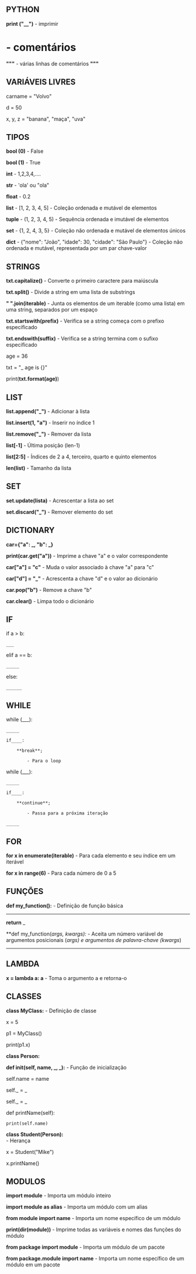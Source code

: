 ## PYTHON

**print ("__")** - imprimir

# - comentários

**"""** - várias linhas de comentários **"""**

## VARIÁVEIS LIVRES

carname = "Volvo" 

d = 50

x, y, z = "banana", "maça", "uva"

## TIPOS 

**bool (0)** - False

**bool (1)**  - True

**int** - 1,2,3,4,....

**str** - 'ola' ou "ola"

**float** - 0.2

**list** - [1, 2, 3, 4, 5] 
    - Coleção ordenada e mutável de elementos

**tuple** - (1, 2, 3, 4, 5) 
    - Sequência ordenada e imutável de elementos

**set** - {1, 2, 4, 3, 5} 
    - Coleção não ordenada e mutável de elementos únicos

**dict** - {"nome": "João", "idade": 30, "cidade": "São Paulo"} 
    - Coleção não ordenada e mutável, representada por um par chave-valor

## STRINGS

**txt.capitalize()** 
    - Converte o primeiro caractere para maiúscula

**txt.split()** 
    - Divide a string em uma lista de substrings

**" ".join(iterable)** 
    - Junta os elementos de um iterable (como uma lista) em uma string, separados por um espaço

**txt.startswith(prefix)** 
    - Verifica se a string começa com o prefixo especificado

**txt.endswith(suffix)** 
    - Verifica se a string termina com o sufixo especificado

age = 36

txt = "_ age is {}"

print(**txt.format(age)**)

## LIST

**list.append("_")** 
    - Adicionar à lista

**list.insert(1, "a")** 
    - Inserir no índice 1

**list.remove("_")** 
    - Remover da lista

**list[-1]** 
    - Última posição (len-1)

**list[2:5]** 
    - Índices de 2 a 4, terceiro, quarto e quinto elementos

**len(list)** 
    - Tamanho da lista

## SET

**set.update(lista)** 
    - Acrescentar a lista ao set

**set.discard("_")** 
    - Remover elemento do set

## DICTIONARY

**car={"a": _, "b": _}**

**print(car.get("a"))** 
    - Imprime a chave "a" e o valor correspondente

**car["a"] = "c"** 
    - Muda o valor associado à chave "a" para "c"

**car["d"] = "_"** 
    - Acrescenta a chave "d" e o valor ao dicionário

**car.pop("b")** 
    - Remove a chave "b"

**car.clear()** 
    - Limpa todo o dicionário

## IF 

if a > b:

    ___

elif a == b:

    _____

else:

    ______

## WHILE

while (___):

    _____

    if____:

        **break**; 

            - Para o loop 

while (___):

    _____

    if____:

        **continue**; 

            - Passa para a próxima iteração

    _____

## FOR

**for x in enumerate(iterable)** 
    - Para cada elemento e seu índice em um iterável

**for x in range(6)** 
    - Para cada número de 0 a 5

## FUNÇÕES

**def my_function():** 
    - Definição de função básica

______

**return** _

**def my_function(*args, *kwargs):** 
    - Aceita um número variável de argumentos posicionais (*args) e argumentos de palavra-chave (*kwargs**)

______

## LAMBDA

**x = lambda a: a** 
    - Toma o argumento a e retorna-o

## CLASSES

**class MyClass:** 
    - Definição de classe

x = 5

p1 = MyClass()

print(p1.x)

**class Person:**

**def __init__(self, name, _, _):** 
    - Função de inicialização

self.name = name 

self._ = _  

self._ = _  

def printName(self):

    print(self.name)

**class Student(Person):**  
    - Herança

x = Student("Mike")

x.printName()

## MODULOS

**import module** 
    - Importa um módulo inteiro

**import module as alias** 
    - Importa um módulo com um alias

**from module import name** 
    - Importa um nome específico de um módulo

**print(dir(module))** 
    - Imprime todas as variáveis e nomes das funções do módulo

**from package import module** 
    - Importa um módulo de um pacote

**from package.module import name** 
    - Importa um nome específico de um módulo em um pacote
